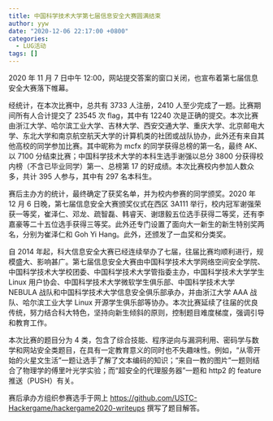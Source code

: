 ```yaml
---
title: 中国科学技术大学第七届信息安全大赛圆满结束
author: yyw
date: "2020-12-06 22:17:00 +0800"
categories:
  - LUG活动
tags: []
---
```


2020 年 11 月 7 日中午 12:00，网站提交答案的窗口关闭，也宣布着第七届信息安全大赛落下帷幕。

经统计，在本次比赛中，总共有 3733 人注册，2410 人至少完成了一题。比赛期间所有人合计提交了 23545 次 flag，其中有 12240 次是正确的提交。本次比赛由浙江大学、哈尔滨工业大学、吉林大学、西安交通大学、重庆大学、北京邮电大学、东北大学和南京航空航天大学的计算机类的社团或战队协办，此外还有来自其他高校的同学参加比赛。其中昵称为 mcfx 的同学获得总榜的第一名，最终 AK、以 7100 分结束比赛；中国科学技术大学的本科生选手谢强以总分 3800 分获得校内榜（不含已毕业同学）第一、总榜第 17 的好成绩。本次比赛校内参加人数众多，共计 395 人参与，其中有 297 名本科生。

赛后主办方的统计，最终确定了获奖名单，并为校内参赛的同学颁奖。2020 年 12 月 6 日晚，第七届信息安全大赛颁奖仪式在西区 3A111 举行，校内冠军谢强荣获一等奖，崔泽仁、邓龙、疏智磊、韩睿天、谢璟毅五位选手获得二等奖，还有李嘉豪等二十五位选手获得三等奖。此外还专门设置了面向大一新生的新生特别奖两名，分别为崔泽仁和 Goh Yi Hang。此外，还颁发了一血奖和分类奖。

自 2014 年起，科大信息安全大赛已经连续举办了七届，往届比赛均顺利进行，规模盛大、影响甚广。第七届信息安全大赛由中国科学技术大学网络空间安全学院、中国科学技术大学校团委、中国科学技术大学管指委主办，中国科学技术大学学生 Linux 用户协会、中国科学技术大学微软学生俱乐部、中国科学技术大学 NEBULA 战队和中国科学技术大学信息安全俱乐部承办，并由浙江大学 AAA 战队、哈尔滨工业大学 Linux 开源学生俱乐部等协办。本次比赛延续了往届的优良传统，努力结合科大特色，坚持向新生倾斜的原则，控制题目难度梯度，强调引导和教育工作。

本次比赛的题目分为 4 类，包含了综合技能、程序逆向与漏洞利用、密码学与数学和网站安全类题目，在具有一定教育意义的同时也不失趣味性。例如，“从零开始的火星文生活”一题让选手了解了文本编码的知识；“来自一教的图片”一题则结合了物理学的傅里叶光学实验；而“超安全的代理服务器”一题和 http2 的 feature 推送（PUSH）有关。

赛后承办方组织参赛选手于网上 https://github.com/USTC-Hackergame/hackergame2020-writeups 撰写了题目解答。
